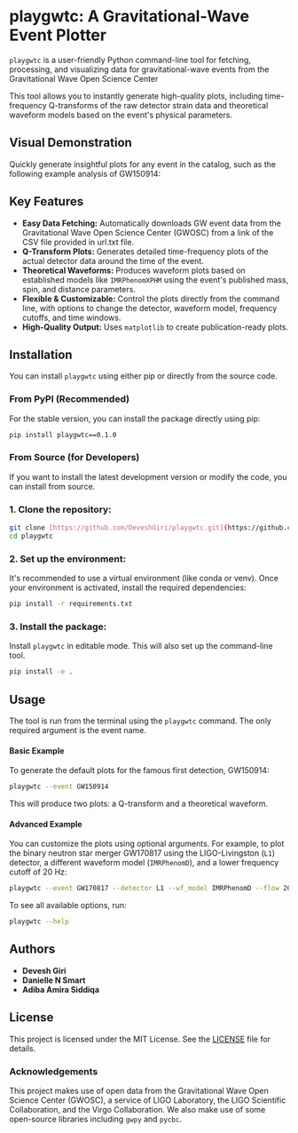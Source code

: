 # playgwtc: A Gravitational-Wave Event Plotter

`playgwtc` is a user-friendly Python command-line tool for fetching, processing, and visualizing data for gravitational-wave events from the Gravitational Wave Open Science Center

This tool allows you to instantly generate high-quality plots, including time-frequency Q-transforms of the raw detector strain data and theoretical waveform models based on the event's physical parameters.

## Visual Demonstration

Quickly generate insightful plots for any event in the catalog, such as the following example analysis of GW150914:

## Key Features

* **Easy Data Fetching:** Automatically downloads GW event data from the Gravitational Wave Open Science Center (GWOSC) from a link of the CSV file provided in url.txt file.
* **Q-Transform Plots:** Generates detailed time-frequency plots of the actual detector data around the time of the event.
* **Theoretical Waveforms:** Produces waveform plots based on established models like `IMRPhenomXPHM` using the event's published mass, spin, and distance parameters.
* **Flexible & Customizable:** Control the plots directly from the command line, with options to change the detector, waveform model, frequency cutoffs, and time windows.
* **High-Quality Output:** Uses `matplotlib` to create publication-ready plots.

## Installation

You can install `playgwtc` using either pip or directly from the source code.

### From PyPI (Recommended)

For the stable version, you can install the package directly using pip:

```bash
pip install playgwtc==0.1.0
```
### From Source (for Developers)

If you want to install the latest development version or modify the code, you can install from source.

### 1. Clone the repository:

```bash
git clone [https://github.com/DeveshGiri/playgwtc.git](https://github.com/DeveshGiri/playgwtc.git)
cd playgwtc
```

### 2. Set up the environment:
It's recommended to use a virtual environment (like conda or venv). Once your environment is activated, install the required dependencies:

```bash
pip install -r requirements.txt
```

### 3. Install the package:
Install `playgwtc` in editable mode. This will also set up the command-line tool.

```bash
pip install -e .
```

## Usage

The tool is run from the terminal using the `playgwtc` command. The only required argument is the event name.

#### **Basic Example**

To generate the default plots for the famous first detection, GW150914:
```bash
playgwtc --event GW150914
```

This will produce two plots: a Q-transform and a theoretical waveform.

#### **Advanced Example**

You can customize the plots using optional arguments. For example, to plot the binary neutron star merger GW170817 using the LIGO-Livingston (`L1`) detector, a different waveform model (`IMRPhenomD`), and a lower frequency cutoff of 20 Hz:

```bash
playgwtc --event GW170817 --detector L1 --wf_model IMRPhenomD --flow 20
```

To see all available options, run:

```bash
playgwtc --help
```

## Authors

* **Devesh Giri**
* **Danielle N Smart**
* **Adiba Amira Siddiqa**

## License

This project is licensed under the MIT License. See the [LICENSE](https://github.com/DeveshGiri/playgwtc/blob/main/LICENSE) file for details.

### Acknowledgements

This project makes use of open data from the Gravitational Wave Open Science Center (GWOSC), a service of LIGO Laboratory, the LIGO Scientific Collaboration, and the Virgo Collaboration. We also make use of some open-source libraries including `gwpy` and `pycbc`.